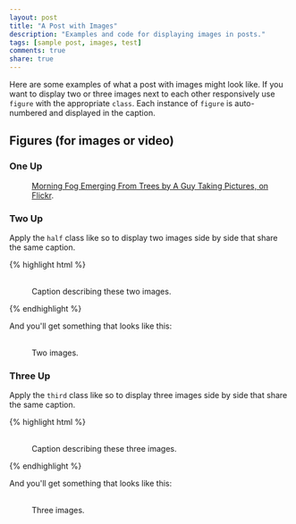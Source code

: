 ```yaml
---
layout: post
title: "A Post with Images"
description: "Examples and code for displaying images in posts."
tags: [sample post, images, test]
comments: true
share: true
---
```


Here are some examples of what a post with images might look like. If you want to display two or three images next to each other responsively use `figure` with the appropriate `class`. Each instance of `figure` is auto-numbered and displayed in the caption.

## Figures (for images or video)

### One Up

<figure>
	<a href="http://farm9.staticflickr.com/8426/7758832526_cc8f681e48_b.jpg"><img src="http://farm9.staticflickr.com/8426/7758832526_cc8f681e48_c.jpg" alt=""></a>
	<figcaption><a href="http://www.flickr.com/photos/80901381@N04/7758832526/" title="Morning Fog Emerging From Trees by A Guy Taking Pictures, on Flickr">Morning Fog Emerging From Trees by A Guy Taking Pictures, on Flickr</a>.</figcaption>
</figure>

### Two Up

Apply the `half` class like so to display two images side by side that share the same caption.

{% highlight html %}
<figure class="row clearfix">
	<img class="column half" src="/images/image-filename-1.jpg" alt="">
	<img class="column half" src="/images/image-filename-2.jpg" alt="">
	<figcaption>Caption describing these two images.</figcaption>
</figure>
{% endhighlight %}

And you'll get something that looks like this:

<figure class="row clearfix">
	<a class="column half" href="http://placehold.it/1200x600.jpg"><img src="http://placehold.it/600x300.jpg" alt=""></a>
	<a class="column half" href="http://placehold.it/1200x600.jpg"><img src="http://placehold.it/600x300.jpg" alt=""></a>
	<img class="column half" src="http://placehold.it/600x300.jpg" alt="">
	<img class="column half" src="http://placehold.it/600x300.jpg" alt="">
	<figcaption class="column full">Two images.</figcaption>
</figure>

### Three Up

Apply the `third` class like so to display three images side by side that share the same caption.

{% highlight html %}
<figure class="row clearfix">
	<a class="column third" href="http://placehold.it/1200x600.jpg"><img src="http://placehold.it/600x300.jpg" alt=""></a>
	<a class="column third" href="http://placehold.it/1200x600.jpg"><img src="http://placehold.it/600x300.jpg" alt=""></a>
	<a class="column third" href="http://placehold.it/1200x600.jpg"><img src="http://placehold.it/600x300.jpg" alt=""></a>
	<figcaption class="column full">Caption describing these three images.</figcaption>
</figure>
{% endhighlight %}

And you'll get something that looks like this:

<figure class="row clearfix">
	<a class="column third" href="http://placehold.it/1200x600.jpg"><img src="http://placehold.it/600x300.jpg" alt=""></a>
	<a class="column third" href="http://placehold.it/1200x600.jpg"><img src="http://placehold.it/600x300.jpg" alt=""></a>
	<a class="column third" href="http://placehold.it/1200x600.jpg"><img src="http://placehold.it/600x300.jpg" alt=""></a>
	<a class="column third" href="http://placehold.it/1200x600.jpg"><img src="http://placehold.it/600x300.jpg" alt=""></a>
	<a class="column third" href="http://placehold.it/1200x600.jpg"><img src="http://placehold.it/600x300.jpg" alt=""></a>
	<a class="column third" href="http://placehold.it/1200x600.jpg"><img src="http://placehold.it/600x300.jpg" alt=""></a>
	<figcaption class="column full">Three images.</figcaption>
</figure>
